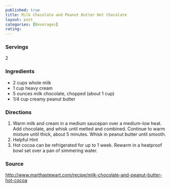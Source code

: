 ```yaml
---
published: true
title: Milk Chocolate and Peanut Butter Hot Chocolate
layout: post
categories: [Beverages]
rating: 
---
```

### Servings
2

### Ingredients
- 2 cups whole milk
- 1 cup heavy cream
- 5 ounces milk chocolate, chopped (about 1 cup)
- 1/4 cup creamy peanut butter


### Directions
1. Warm milk and cream in a medium saucepan over a medium-low heat. Add chocolate, and whisk until melted and combined. Continue to warm mixture until thick, about 5 minutes. Whisk in peanut butter until smooth.
2. Helpful Hint
3. Hot cocoa can be refrigerated for up to 1 week. Rewarm in a heatproof bowl set over a pan of simmering water.

### Source
<a href="http://www.marthastewart.com/recipe/milk-chocolate-and-peanut-butter-hot-cocoa" target="new">http://www.marthastewart.com/recipe/milk-chocolate-and-peanut-butter-hot-cocoa</a>
